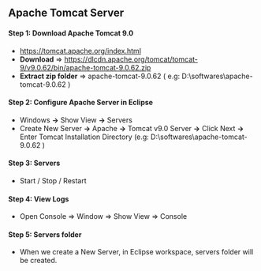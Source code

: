 ## Apache Tomcat Server


#### Step 1: Download Apache Tomcat 9.0
* https://tomcat.apache.org/index.html
* **Download** => https://dlcdn.apache.org/tomcat/tomcat-9/v9.0.62/bin/apache-tomcat-9.0.62.zip
* **Extract zip folder** => apache-tomcat-9.0.62 ( e.g: D:\softwares\apache-tomcat-9.0.62 )


#### Step 2: Configure Apache Server in Eclipse
* Windows **->** Show View **->** Servers 
* Create New Server **->** Apache **->** Tomcat v9.0 Server **->** Click Next **->** Enter Tomcat Installation Directory (e.g: D:\softwares\apache-tomcat-9.0.62 )


#### Step 3: Servers
* Start / Stop / Restart


#### Step 4: View Logs
* Open Console => Window => Show View => Console

#### Step 5: Servers folder

* When we create a New Server, in Eclipse workspace, servers folder will be created.
